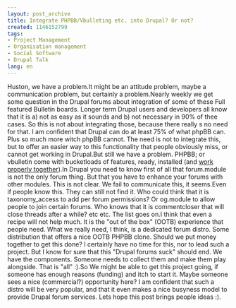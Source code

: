 ```yaml
---
layout: post_archive
title: Integrate PHPBB/Vbulleting etc. into Drupal? Or not?
created: 1146152799
tags:
- Project Management
- Organisation management
- Social Software
- Drupal Talk
lang: en
---
```

Huston, we have a problem.It might be an attitude problem, maybe a communication problem, but certainly a problem.Nearly weekly we get some question in the Drupal forums about integration of some of these Full featured Bulletin boards. Longer term Drupal users and developers all know that it is a) not as easy as it sounds and b) not necessary in 90% of thee cases. So this is not about integrating those, because there really s no need for that. I am confident that Drupal can do at least 75% of what phpBB can. Plus so much more witch phpBB cannot. The need is not to integrate this, but to offer an easier way to this functionality that people obviously miss, or cannot get working in Drupal.But still we have a problem. PHPBB; or vbulletin come with bucketloads of features, ready, installed (and [work properly together](/node/575)).In Drupal you need to know first of all that forum.module is not the only forum thing. But that you have to enhance your forums with other modules. This is not clear. We fail to communicate this, it seems.Even if people know this. They can still not find it. Who could think that it is taxonomy_access to add per forum permissions? Or og.module to allow people to join certain forums. Who knows that it is commentcloser that will close threads after a while? etc etc. The list goes on.I think that even a recipe will not help much. It is the "out of the box" (OOTB) experience that people need. What we really need, I think, is a dedicated forum distro. Some distribution that offers a nice OOTB PHPBB clone. Should we put money together to get this done? I certainly have no time for this, nor to lead such a project. But I know for sure that this "Drupal forums suck" should end. We have the components. Someone needs to collect them and make them play alongside. That is "all" :).So We might be able to get this project going, if someone has enough reasons (funding) and itch to start it. Maybe someone sees a nice (commercial?) opportunity here? I am confident that such a distro will be very popular, and that it even makes a nice busyness model to provide Drupal forum services. Lets hope this post brings people ideas :).
